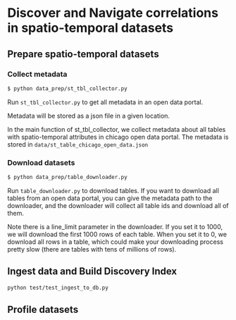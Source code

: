 # Discover and Navigate correlations in spatio-temporal datasets

## Prepare spatio-temporal datasets

### Collect metadata
```bash
$ python data_prep/st_tbl_collector.py
```

Run `st_tbl_collector.py` to get all metadata in an open data portal.

Metadata will be stored as a json file in a given location.

In the main function of st_tbl_collector, we collect metadata about all tables with spatio-temporal attributes in chicago open data portal. The metadata is stored in `data/st_table_chicago_open_data.json`

### Download datasets
```bash
$ python data_prep/table_downloader.py
```

Run `table_downloader.py` to download tables. If you want to download all tables from an open data portal, you can give the metadata 
path to the downloader, and the downloader will collect all table ids and download all of them.

Note there is a line_limit parameter in the downloader. If you set it to 1000, we will download the first 1000 rows of each table.
When you set it to 0, we download all rows in a table, which could make your downloading process pretty slow (there are tables with tens of millions of rows).

## Ingest data and Build Discovery Index

```bash
python test/test_ingest_to_db.py
```

## Profile datasets
```bash

```